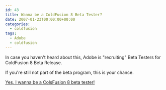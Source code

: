 ```yaml
---
id: 43
title: Wanna be a ColdFusion 8 Beta Tester?
date: 2007-01-23T00:00:00+00:00
categories:
  - coldfusion
tags:
  - Adobe
  - coldfusion
---
```

In case you haven't heard about this, Adobe is "recruiting" Beta Testers for ColdFusion 8 Beta Release.

If you're still not part of the beta program, this is your chance.

[Yes, I wanna be a ColsFusion 8 beta tester!](https://prerelease.adobe.com/callout/invalid.html?callid={E9F64ADB-DADA-485E-BFFE-60E0D783EBEF}&err=invalid)
